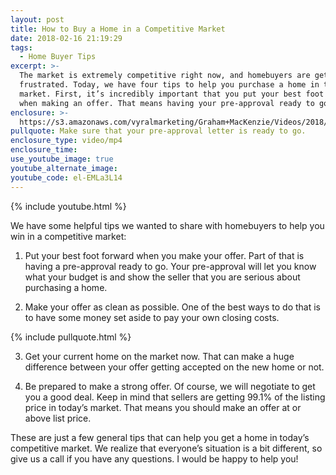 ```yaml
---
layout: post
title: How to Buy a Home in a Competitive Market
date: 2018-02-16 21:19:29
tags:
  - Home Buyer Tips
excerpt: >-
  The market is extremely competitive right now, and homebuyers are getting
  frustrated. Today, we have four tips to help you purchase a home in this hot
  market. First, it’s incredibly important that you put your best foot forward
  when making an offer. That means having your pre-approval ready to go.
enclosure: >-
  https://s3.amazonaws.com/vyralmarketing/Graham+MacKenzie/Videos/2018/Ridge+to+River+Real+Estate+%257C+How+to+Prepare+to+Buy.mp4
pullquote: Make sure that your pre-approval letter is ready to go.
enclosure_type: video/mp4
enclosure_time:
use_youtube_image: true
youtube_alternate_image:
youtube_code: el-EMLa3L14
---
```


{% include youtube.html %}

We have some helpful tips we wanted to share with homebuyers to help you win in a competitive market:

1. Put your best foot forward when you make your offer. Part of that is having a pre-approval ready to go. Your pre-approval will let you know what your budget is and show the seller that you are serious about purchasing a home.

2. Make your offer as clean as possible. One of the best ways to do that is to have some money set aside to pay your own closing costs.

{% include pullquote.html %}

3. Get your current home on the market now. That can make a huge difference between your offer getting accepted on the new home or not.

4. Be prepared to make a strong offer. Of course, we will negotiate to get you a good deal. Keep in mind that sellers are getting 99.1% of the listing price in today’s market. That means you should make an offer at or above list price.

These are just a few general tips that can help you get a home in today’s competitive market. We realize that everyone’s situation is a bit different, so give us a call if you have any questions. I would be happy to help you!